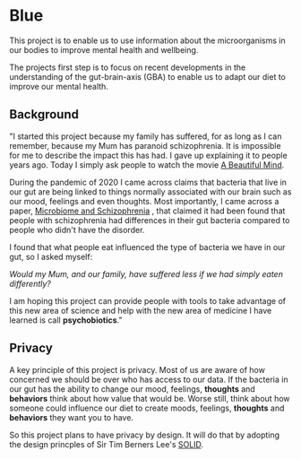 # Blue

This project is to enable us to use information about the microorganisms in our bodies to improve mental health and wellbeing.

The projects first step is to focus on recent developments in the understanding of the gut-brain-axis (GBA) to enable us to adapt our diet to improve our mental health.

## Background

"I started this project because my family has suffered, for as long as I can remember, because my Mum has paranoid schizophrenia. It is impossible for me to describe the impact this has had. I gave up explaining it to people years ago. Today I simply ask people to watch the movie [A Beautiful Mind](https://www.themoviedb.org/movie/453-a-beautiful-mind).

During the pandemic of 2020 I came across claims that bacteria that live in our gut are being linked to things normally associated with our brain such as our mood, feelings and even thoughts.  Most importantly, I came across a paper, [Microbiome and Schizophrenia](https://www.ncbi.nlm.nih.gov/pmc/articles/PMC6925402/) , that claimed it had been found that people with schizophrenia had differences in their gut bacteria compared to people who didn't have the disorder.

I found that what people eat influenced the type of bacteria we have in our gut, so I asked myself:

*Would my Mum, and our family, have suffered less if we had simply eaten differently?* 

I am hoping this project can provide people with tools to take advantage of this new area of science and help with the new area of medicine I have learned is call **psychobiotics**."

## Privacy

A key principle of this project is privacy. Most of us are aware of how concerned we should be over who has access to our data. If the bacteria in our gut has the ability to change our mood, feelings,  **thoughts** and **behaviors** think about how value that would be. Worse still, think about how someone could influence our diet to create moods, feelings,  **thoughts** and **behaviors** they want you to have.

So this project plans to have privacy by design. It will do that by adopting the design princples of Sir Tim Berners Lee's [SOLID](https://solidproject.org/).




